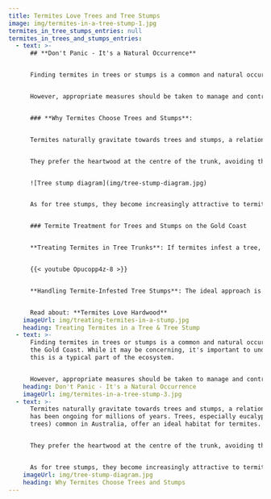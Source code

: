 ```yaml
---
title: Termites Love Trees and Tree Stumps
image: img/termites-in-a-tree-stump-1.jpg
termites_in_tree_stumps_entries: null
termites_in_trees_and_stumps_entries:
  - text: >-
      ## **Don't Panic - It's a Natural Occurrence**


      Finding termites in trees or stumps is a common and natural occurrence on the Gold Coast. While it may be concerning, it's important to understand this is a typical part of the ecosystem. 


      However, appropriate measures should be taken to manage and control termite infestations in these areas to prevent potential damage to other structures.


      ### **Why Termites Choose Trees and Stumps**:


      Termites naturally gravitate towards trees and stumps, a relationship that has been ongoing for millions of years. Trees, especially eucalyptus (gum trees) common in Australia, offer an ideal habitat for termites. 


      They prefer the heartwood at the centre of the trunk, avoiding the sapwood and growth rings. To termites, trees are akin to towering restaurants, providing both nourishment and shelter.


      ![Tree stump diagram](img/tree-stump-diagram.jpg)


      As for tree stumps, they become increasingly attractive to termites as they age. The aging wood becomes more susceptible and appealing to these pests. Aged stumps offer termites a substantial food source and a secure nesting site, making them prime targets for termite colonization.


      ### Termite Treatment for Trees and Stumps on the Gold Coast


      **Treating Termites in Tree Trunks**: If termites infest a tree, our skilled Technicians will drill into the trunk to locate hollow areas potentially housing termites. Using a borescope for visual confirmation, once termites are detected, we inject a safe, non-repellent transfer chemical (Termidor) directly into the tree. This treatment not only eradicates termites but also benefits the tree's health by halting internal damage. We ensure to seal all drill holes with plugs or sealant for a neat finish.


      {{< youtube Opucopp4z-8 >}}


      **Handling Termite-Infested Tree Stumps**: The ideal approach is to prevent termite infestation in tree stumps by removing them entirely. If you've recently had a tree cut down, we recommend having the stump ground out promptly. For stumps already hosting termites or nests, our Technicians can treat them using Termidor before stump removal. This ensures complete termite eradication from your property.


      Read about: **Termites Love Hardwood**
    imageUrl: img/treating-termites-in-a-stump.jpg
    heading: Treating Termites in a Tree & Tree Stump
  - text: >-
      Finding termites in trees or stumps is a common and natural occurrence on
      the Gold Coast. While it may be concerning, it's important to understand
      this is a typical part of the ecosystem. 


      However, appropriate measures should be taken to manage and control termite infestations in these areas to prevent potential damage to other structures.
    heading: Don't Panic - It's a Natural Occurrence
    imageUrl: img/termites-in-a-tree-stump-3.jpg
  - text: >-
      Termites naturally gravitate towards trees and stumps, a relationship that
      has been ongoing for millions of years. Trees, especially eucalyptus (gum
      trees) common in Australia, offer an ideal habitat for termites.


      They prefer the heartwood at the centre of the trunk, avoiding the sapwood and growth rings. To termites, trees are akin to towering restaurants, providing both nourishment and shelter.


      As for tree stumps, they become increasingly attractive to termites as they age. The aging wood becomes more susceptible and appealing to these pests. Aged stumps offer termites a substantial food source and a secure nesting site, making them prime targets for termite colonization.
    imageUrl: img/tree-stump-diagram.jpg
    heading: Why Termites Choose Trees and Stumps
---
```


